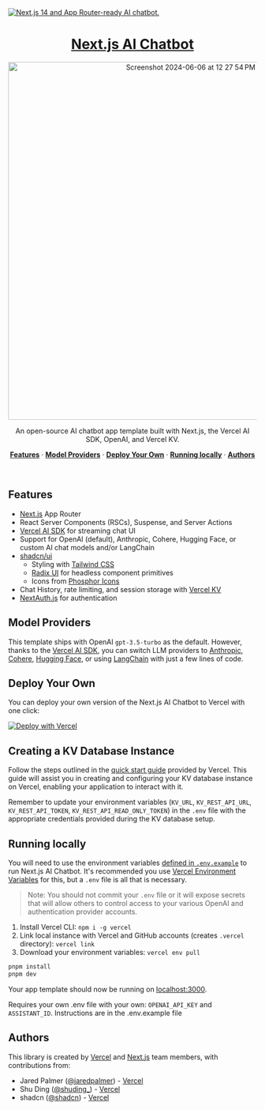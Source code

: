 <a href="https://chat.vercel.ai/">
  <img alt="Next.js 14 and App Router-ready AI chatbot." src="https://chat.vercel.ai/opengraph-image.png">
  <h1 align="center">Next.js AI Chatbot</h1>
  
</a>
<p align="center">
  <img width="724" alt="Screenshot 2024-06-06 at 12 27 54 PM" src="https://github.com/alenba2/ai-chatbot-vercel/assets/36782804/2082d627-5b47-4581-9b43-20062f0fe6dd">
</p>
<p align="center">
  An open-source AI chatbot app template built with Next.js, the Vercel AI SDK, OpenAI, and Vercel KV.
</p>

<p align="center">
  <a href="#features"><strong>Features</strong></a> ·
  <a href="#model-providers"><strong>Model Providers</strong></a> ·
  <a href="#deploy-your-own"><strong>Deploy Your Own</strong></a> ·
  <a href="#running-locally"><strong>Running locally</strong></a> ·
  <a href="#authors"><strong>Authors</strong></a>
</p>

<br/>

## Features

- [Next.js](https://nextjs.org) App Router
- React Server Components (RSCs), Suspense, and Server Actions
- [Vercel AI SDK](https://sdk.vercel.ai/docs) for streaming chat UI
- Support for OpenAI (default), Anthropic, Cohere, Hugging Face, or custom AI chat models and/or LangChain
- [shadcn/ui](https://ui.shadcn.com)
  - Styling with [Tailwind CSS](https://tailwindcss.com)
  - [Radix UI](https://radix-ui.com) for headless component primitives
  - Icons from [Phosphor Icons](https://phosphoricons.com)
- Chat History, rate limiting, and session storage with [Vercel KV](https://vercel.com/storage/kv)
- [NextAuth.js](https://github.com/nextauthjs/next-auth) for authentication

## Model Providers

This template ships with OpenAI `gpt-3.5-turbo` as the default. However, thanks to the [Vercel AI SDK](https://sdk.vercel.ai/docs), you can switch LLM providers to [Anthropic](https://anthropic.com), [Cohere](https://cohere.com/), [Hugging Face](https://huggingface.co), or using [LangChain](https://js.langchain.com) with just a few lines of code.

## Deploy Your Own

You can deploy your own version of the Next.js AI Chatbot to Vercel with one click:

[![Deploy with Vercel](https://vercel.com/button)](https://vercel.com/new/clone?demo-title=Next.js+Chat&demo-description=A+full-featured%2C+hackable+Next.js+AI+chatbot+built+by+Vercel+Labs&demo-url=https%3A%2F%2Fchat.vercel.ai%2F&demo-image=%2F%2Fimages.ctfassets.net%2Fe5382hct74si%2F4aVPvWuTmBvzM5cEdRdqeW%2F4234f9baf160f68ffb385a43c3527645%2FCleanShot_2023-06-16_at_17.09.21.png&project-name=Next.js+Chat&repository-name=nextjs-chat&repository-url=https%3A%2F%2Fgithub.com%2Fvercel-labs%2Fai-chatbot&from=templates&skippable-integrations=1&env=OPENAI_API_KEY%2CAUTH_SECRET&envDescription=How+to+get+these+env+vars&envLink=https%3A%2F%2Fgithub.com%2Fvercel-labs%2Fai-chatbot%2Fblob%2Fmain%2F.env.example&teamCreateStatus=hidden&stores=[{"type":"kv"}])

## Creating a KV Database Instance

Follow the steps outlined in the [quick start guide](https://vercel.com/docs/storage/vercel-kv/quickstart#create-a-kv-database) provided by Vercel. This guide will assist you in creating and configuring your KV database instance on Vercel, enabling your application to interact with it.

Remember to update your environment variables (`KV_URL`, `KV_REST_API_URL`, `KV_REST_API_TOKEN`, `KV_REST_API_READ_ONLY_TOKEN`) in the `.env` file with the appropriate credentials provided during the KV database setup.

## Running locally

You will need to use the environment variables [defined in `.env.example`](.env.example) to run Next.js AI Chatbot. It's recommended you use [Vercel Environment Variables](https://vercel.com/docs/projects/environment-variables) for this, but a `.env` file is all that is necessary.

> Note: You should not commit your `.env` file or it will expose secrets that will allow others to control access to your various OpenAI and authentication provider accounts.

1. Install Vercel CLI: `npm i -g vercel`
2. Link local instance with Vercel and GitHub accounts (creates `.vercel` directory): `vercel link`
3. Download your environment variables: `vercel env pull`

```bash
pnpm install
pnpm dev
```

Your app template should now be running on [localhost:3000](http://localhost:3000/).

Requires your own .env file with your own: `OPENAI_API_KEY` and `ASSISTANT_ID`. Instructions are in the .env.example file

## Authors

This library is created by [Vercel](https://vercel.com) and [Next.js](https://nextjs.org) team members, with contributions from:

- Jared Palmer ([@jaredpalmer](https://twitter.com/jaredpalmer)) - [Vercel](https://vercel.com)
- Shu Ding ([@shuding\_](https://twitter.com/shuding_)) - [Vercel](https://vercel.com)
- shadcn ([@shadcn](https://twitter.com/shadcn)) - [Vercel](https://vercel.com)
